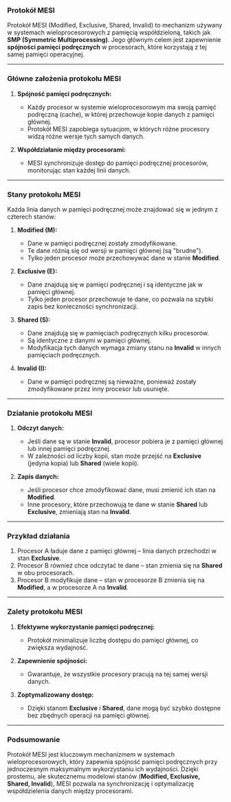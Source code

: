 ### Protokół MESI

Protokół MESI (Modified, Exclusive, Shared, Invalid) to mechanizm używany w systemach wieloprocesorowych z pamięcią współdzieloną, takich jak **SMP (Symmetric Multiprocessing)**. Jego głównym celem jest zapewnienie **spójności pamięci podręcznych** w procesorach, które korzystają z tej samej pamięci operacyjnej.

---

### **Główne założenia protokołu MESI**

1. **Spójność pamięci podręcznych:**
   - Każdy procesor w systemie wieloprocesorowym ma swoją pamięć podręczną (cache), w której przechowuje kopie danych z pamięci głównej.
   - Protokół MESI zapobiega sytuacjom, w których różne procesory widzą różne wersje tych samych danych.

2. **Współdziałanie między procesorami:**
   - MESI synchronizuje dostęp do pamięci podręcznej procesorów, monitorując stan każdej linii danych.

---

### **Stany protokołu MESI**

Każda linia danych w pamięci podręcznej może znajdować się w jednym z czterech stanów:

1. **Modified (M):**
   - Dane w pamięci podręcznej zostały zmodyfikowane.
   - Te dane różnią się od wersji w pamięci głównej (są "brudne").
   - Tylko jeden procesor może przechowywać dane w stanie **Modified**.

2. **Exclusive (E):**
   - Dane znajdują się w pamięci podręcznej i są identyczne jak w pamięci głównej.
   - Tylko jeden procesor przechowuje te dane, co pozwala na szybki zapis bez konieczności synchronizacji.

3. **Shared (S):**
   - Dane znajdują się w pamięciach podręcznych kilku procesorów.
   - Są identyczne z danymi w pamięci głównej.
   - Modyfikacja tych danych wymaga zmiany stanu na **Invalid** w innych pamięciach podręcznych.

4. **Invalid (I):**
   - Dane w pamięci podręcznej są nieważne, ponieważ zostały zmodyfikowane przez inny procesor lub usunięte.

---

### **Działanie protokołu MESI**

1. **Odczyt danych:**
   - Jeśli dane są w stanie **Invalid**, procesor pobiera je z pamięci głównej lub innej pamięci podręcznej.
   - W zależności od liczby kopii, stan może przejść na **Exclusive** (jedyna kopia) lub **Shared** (wiele kopii).

2. **Zapis danych:**
   - Jeśli procesor chce zmodyfikować dane, musi zmienić ich stan na **Modified**.
   - Inne procesory, które przechowują te dane w stanie **Shared** lub **Exclusive**, zmieniają stan na **Invalid**.

---

### **Przykład działania**

1. Procesor A ładuje dane z pamięci głównej – linia danych przechodzi w stan **Exclusive**.
2. Procesor B również chce odczytać te dane – stan zmienia się na **Shared** w obu procesorach.
3. Procesor B modyfikuje dane – stan w procesorze B zmienia się na **Modified**, a w procesorze A na **Invalid**.

---

### **Zalety protokołu MESI**

1. **Efektywne wykorzystanie pamięci podręcznej:**
   - Protokół minimalizuje liczbę dostępu do pamięci głównej, co zwiększa wydajność.

2. **Zapewnienie spójności:**
   - Gwarantuje, że wszystkie procesory pracują na tej samej wersji danych.

3. **Zoptymalizowany dostęp:**
   - Dzięki stanom **Exclusive** i **Shared**, dane mogą być szybko dostępne bez zbędnych operacji na pamięci głównej.

---

### **Podsumowanie**

Protokół MESI jest kluczowym mechanizmem w systemach wieloprocesorowych, który zapewnia spójność pamięci podręcznych przy jednoczesnym maksymalnym wykorzystaniu ich wydajności. Dzięki prostemu, ale skutecznemu modelowi stanów (**Modified, Exclusive, Shared, Invalid**), MESI pozwala na synchronizację i optymalizację współdzielenia danych między procesorami.